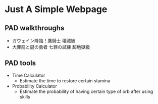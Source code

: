 # Just A Simple Webpage
## PAD walkthroughs
-   ガウェイン降臨！鷹騎士 壊滅級
-   大罪龍と鍵の勇者 七罪の試練 超地獄級
## PAD tools 
-   Time Calculator
    - Estimate the time to restore certain stamina
-   Probability Calculator
    - Estimate the probability of having certain type of orb after using skills 

    
